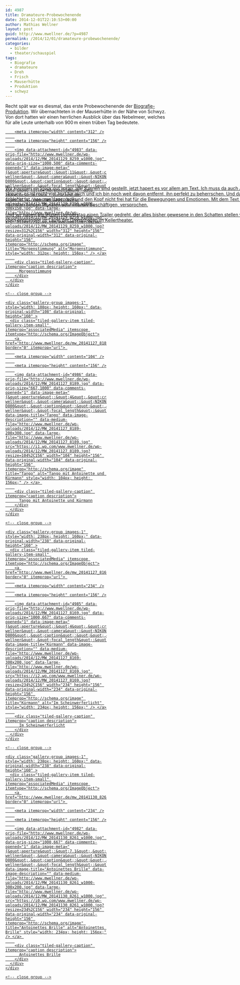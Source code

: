 ```yaml
---
id: 4987
title: Dramateure-Probewochenende
date: 2014-12-01T22:10:53+00:00
author: Mathias Wellner
layout: post
guid: http://www.mwellner.de/?p=4987
permalink: /2014/12/01/dramateure-probewochenende/
categories:
  - bilder
  - theater/schauspiel
tags:
  - Biografie
  - dramateure
  - Dreh
  - Frisch
  - Mauserhütte
  - Produktion
  - schwyz
---
```

Recht spät war es diesmal, das erste Probewochenende der <a href="http://dramateure.ch/wordpress/produktionen/biografie-ein-spiel/" target="_blank">Biografie-Produktion</a>. Wir übernachteten in der Mauserhütte in der Nähe von Schwyz. Von dort hatten wir einen herrlichen Ausblick über das Nebelmeer, welches für alle Leute unterhalb von 900&thinsp;m einen trüben Tag bedeutete. 

<div class="tiled-gallery type-rectangular tiled-gallery-unresized" data-original-width="900" data-carousel-extra='{&quot;blog_id&quot;:1,&quot;permalink&quot;:&quot;http:\/\/www.mwellner.de\/2014\/12\/01\/dramateure-probewochenende\/&quot;,&quot;likes_blog_id&quot;:&quot;9056871&quot;}' itemscope itemtype="http://schema.org/ImageGallery" >
  <div class="gallery-row" style="width: 900px; height: 160px;" data-original-width="900" data-original-height="160" >
    <div class="gallery-group images-1" style="width: 316px; height: 160px;" data-original-width="316" data-original-height="160" >
      <div class="tiled-gallery-item tiled-gallery-item-large" itemprop="associatedMedia" itemscope itemtype="http://schema.org/ImageObject">
        <a href="http://www.mwellner.de/mw_20141129_8259_w1000/" border="0" itemprop="url"> 
        
        <meta itemprop="width" content="312" />
        
        <meta itemprop="height" content="156" />
        
        <img data-attachment-id="4983" data-orig-file="http://www.mwellner.de/wp-uploads/2014/12/MW_20141129_8259_w1000.jpg" data-orig-size="1000,500" data-comments-opened="1" data-image-meta="{&quot;aperture&quot;:&quot;11&quot;,&quot;credit&quot;:&quot;mathias wellner&quot;,&quot;camera&quot;:&quot;NIKON D800&quot;,&quot;caption&quot;:&quot;&quot;,&quot;created_timestamp&quot;:&quot;1417248883&quot;,&quot;copyright&quot;:&quot;mathias wellner&quot;,&quot;focal_length&quot;:&quot;78&quot;,&quot;iso&quot;:&quot;1250&quot;,&quot;shutter_speed&quot;:&quot;0.002&quot;,&quot;title&quot;:&quot;&quot;,&quot;orientation&quot;:&quot;1&quot;}" data-image-title="Morgenstimmung" data-image-description="" data-medium-file="http://www.mwellner.de/wp-uploads/2014/12/MW_20141129_8259_w1000-300x150.jpg" data-large-file="http://www.mwellner.de/wp-uploads/2014/12/MW_20141129_8259_w1000.jpg" src="https://i2.wp.com/www.mwellner.de/wp-uploads/2014/12/MW_20141129_8259_w1000.jpg?resize=312%2C156" width="312" height="156" data-original-width="312" data-original-height="156" itemprop="http://schema.org/image" title="Morgenstimmung" alt="Morgenstimmung" style="width: 312px; height: 156px;" /> </a> 
        
        <div class="tiled-gallery-caption" itemprop="caption description">
          Morgenstimmung
        </div>
      </div>
    </div>
    
    <!-- close group -->
    
    <div class="gallery-group images-1" style="width: 108px; height: 160px;" data-original-width="108" data-original-height="160" >
      <div class="tiled-gallery-item tiled-gallery-item-small" itemprop="associatedMedia" itemscope itemtype="http://schema.org/ImageObject">
        <a href="http://www.mwellner.de/mw_20141127_8189/" border="0" itemprop="url"> 
        
        <meta itemprop="width" content="104" />
        
        <meta itemprop="height" content="156" />
        
        <img data-attachment-id="4986" data-orig-file="http://www.mwellner.de/wp-uploads/2014/12/MW_20141127_8189.jpg" data-orig-size="667,1000" data-comments-opened="1" data-image-meta="{&quot;aperture&quot;:&quot;4&quot;,&quot;credit&quot;:&quot;mathias wellner&quot;,&quot;camera&quot;:&quot;NIKON D800&quot;,&quot;caption&quot;:&quot;&quot;,&quot;created_timestamp&quot;:&quot;1417119577&quot;,&quot;copyright&quot;:&quot;mathias wellner&quot;,&quot;focal_length&quot;:&quot;32&quot;,&quot;iso&quot;:&quot;1250&quot;,&quot;shutter_speed&quot;:&quot;0.05&quot;,&quot;title&quot;:&quot;&quot;,&quot;orientation&quot;:&quot;0&quot;}" data-image-title="Tango" data-image-description="" data-medium-file="http://www.mwellner.de/wp-uploads/2014/12/MW_20141127_8189-200x300.jpg" data-large-file="http://www.mwellner.de/wp-uploads/2014/12/MW_20141127_8189.jpg" src="https://i1.wp.com/www.mwellner.de/wp-uploads/2014/12/MW_20141127_8189.jpg?resize=104%2C156" width="104" height="156" data-original-width="104" data-original-height="156" itemprop="http://schema.org/image" title="Tango" alt="Tango mit Antoinette und Kürmann" style="width: 104px; height: 156px;" /> </a> 
        
        <div class="tiled-gallery-caption" itemprop="caption description">
          Tango mit Antoinette und Kürmann
        </div>
      </div>
    </div>
    
    <!-- close group -->
    
    <div class="gallery-group images-1" style="width: 238px; height: 160px;" data-original-width="238" data-original-height="160" >
      <div class="tiled-gallery-item tiled-gallery-item-small" itemprop="associatedMedia" itemscope itemtype="http://schema.org/ImageObject">
        <a href="http://www.mwellner.de/mw_20141127_8169/" border="0" itemprop="url"> 
        
        <meta itemprop="width" content="234" />
        
        <meta itemprop="height" content="156" />
        
        <img data-attachment-id="4985" data-orig-file="http://www.mwellner.de/wp-uploads/2014/12/MW_20141127_8169.jpg" data-orig-size="1000,667" data-comments-opened="1" data-image-meta="{&quot;aperture&quot;:&quot;4&quot;,&quot;credit&quot;:&quot;mathias wellner&quot;,&quot;camera&quot;:&quot;NIKON D800&quot;,&quot;caption&quot;:&quot;&quot;,&quot;created_timestamp&quot;:&quot;1417119133&quot;,&quot;copyright&quot;:&quot;mathias wellner&quot;,&quot;focal_length&quot;:&quot;24&quot;,&quot;iso&quot;:&quot;1250&quot;,&quot;shutter_speed&quot;:&quot;0.016666666666667&quot;,&quot;title&quot;:&quot;&quot;,&quot;orientation&quot;:&quot;0&quot;}" data-image-title="Kürmann" data-image-description="" data-medium-file="http://www.mwellner.de/wp-uploads/2014/12/MW_20141127_8169-300x200.jpg" data-large-file="http://www.mwellner.de/wp-uploads/2014/12/MW_20141127_8169.jpg" src="https://i2.wp.com/www.mwellner.de/wp-uploads/2014/12/MW_20141127_8169.jpg?resize=234%2C156" width="234" height="156" data-original-width="234" data-original-height="156" itemprop="http://schema.org/image" title="Kürmann" alt="Im Scheinwerferlicht" style="width: 234px; height: 156px;" /> </a> 
        
        <div class="tiled-gallery-caption" itemprop="caption description">
          Im Scheinwerferlicht
        </div>
      </div>
    </div>
    
    <!-- close group -->
    
    <div class="gallery-group images-1" style="width: 238px; height: 160px;" data-original-width="238" data-original-height="160" >
      <div class="tiled-gallery-item tiled-gallery-item-small" itemprop="associatedMedia" itemscope itemtype="http://schema.org/ImageObject">
        <a href="http://www.mwellner.de/mw_20141130_8261_w1000/" border="0" itemprop="url"> 
        
        <meta itemprop="width" content="234" />
        
        <meta itemprop="height" content="156" />
        
        <img data-attachment-id="4982" data-orig-file="http://www.mwellner.de/wp-uploads/2014/12/MW_20141130_8261_w1000.jpg" data-orig-size="1000,667" data-comments-opened="1" data-image-meta="{&quot;aperture&quot;:&quot;7.1&quot;,&quot;credit&quot;:&quot;mathias wellner&quot;,&quot;camera&quot;:&quot;NIKON D800&quot;,&quot;caption&quot;:&quot;&quot;,&quot;created_timestamp&quot;:&quot;1417343281&quot;,&quot;copyright&quot;:&quot;mathias wellner&quot;,&quot;focal_length&quot;:&quot;38&quot;,&quot;iso&quot;:&quot;1250&quot;,&quot;shutter_speed&quot;:&quot;0.005&quot;,&quot;title&quot;:&quot;&quot;,&quot;orientation&quot;:&quot;1&quot;}" data-image-title="Antoinettes Brille" data-image-description="" data-medium-file="http://www.mwellner.de/wp-uploads/2014/12/MW_20141130_8261_w1000-300x200.jpg" data-large-file="http://www.mwellner.de/wp-uploads/2014/12/MW_20141130_8261_w1000.jpg" src="https://i0.wp.com/www.mwellner.de/wp-uploads/2014/12/MW_20141130_8261_w1000.jpg?resize=234%2C156" width="234" height="156" data-original-width="234" data-original-height="156" itemprop="http://schema.org/image" title="Antoinettes Brille" alt="Antoinettes Brille" style="width: 234px; height: 156px;" /> </a> 
        
        <div class="tiled-gallery-caption" itemprop="caption description">
          Antoinettes Brille
        </div>
      </div>
    </div>
    
    <!-- close group -->
  </div>
  
  <!-- close row -->
</div>

Wir kommen im Stück gut voran, alle Szenen sind gestellt, jetzt hapert es vor allem am Text. Ich muss da auch Asche auf mein Haupt streuen, es ist recht viel Text für mich und ich bin noch weit davon entfernt, ihn perfekt zu beherrschen. Und das lähmt, da man unsicher ist, was man sagen soll und den Kopf nicht frei hat für die Bewegungen und Emotionen. Mit dem Text werde ich mich in den nächsten beiden Monaten sehr intensiv beschäftigen, versprochen. 

Und wir haben am letzten Donnerstag einen Trailer gedreht, der alles bisher gewesene in den Schatten stellen wird. Zwei von den Fotos oben entstanden im Laufe der Dreharbeiten im Kellertheater.